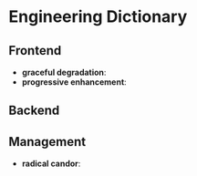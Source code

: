 # Engineering Dictionary

## Frontend

- **graceful degradation**:
- **progressive enhancement**:

## Backend

## Management

- **radical candor**:
